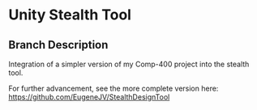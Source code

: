 # Unity Stealth Tool #

## Branch Description ##

Integration of a simpler version of my Comp-400 project into the stealth tool.

For further advancement, see the more complete version here: https://github.com/EugeneJV/StealthDesignTool